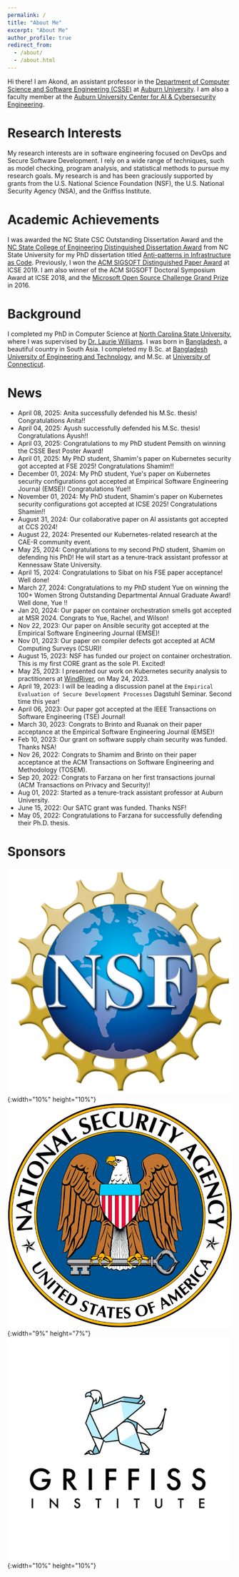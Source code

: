 ```yaml
---
permalink: /
title: "About Me"
excerpt: "About Me"
author_profile: true
redirect_from: 
  - /about/
  - /about.html
---
```


Hi there! I am Akond, an assistant professor in the [Department of Computer Science and Software Engineering (CSSE)](https://www.eng.auburn.edu/comp/) at [Auburn University](https://eng.auburn.edu/). I am also a faculty member at the [Auburn University Center for AI & Cybersecurity Engineering](https://eng.auburn.edu/au-caice/index).  

Research Interests 
======
My research interests are in software engineering focused on DevOps and Secure Software Development. I rely on a wide range of techniques, such as model checking, program analysis, and statistical methods to pursue my research goals. My research is and has been graciously supported by grants from the U.S. National Science Foundation (NSF), the U.S. National Security Agency (NSA), and the Griffiss Institute.   


Academic Achievements
======
I was awarded the NC State CSC Outstanding Dissertation Award and the
[NC State College of Engineering Distinguished Dissertation Award](https://tinyurl.com/akond-coe)
from NC State University for my PhD dissertation titled [Anti-patterns in Infrastructure as Code](https://repository.lib.ncsu.edu/handle/1840.20/36715).
Previously, I won the [ACM SIGSOFT Distinguished Paper Award](https://2019.icse-conferences.org/info/awards) at ICSE 2019.
I am also winner of the ACM SIGSOFT Doctoral Symposium Award at ICSE 2018, and the [Microsoft Open Source Challenge Grand Prize](https://www.microsoft.com/en-us/research/blog/opening-the-door-to-innovation-winners-of-the-first-microsoft-open-source-challenge-announced/) in 2016. 


Background
======
I completed my PhD in Computer Science at [North Carolina State University](https://www.csc.ncsu.edu/), where I was supervised by [Dr. Laurie Williams](https://collaboration.csc.ncsu.edu/laurie/). I was born in [Bangladesh](https://en.wikipedia.org/wiki/Bangladesh), a beautiful country in South Asia. I completed my B.Sc. at [Bangladesh University of Engineering and Technology](https://www.buet.ac.bd/), and M.Sc. at [University of Connecticut](https://uconn.edu/). 


News 
======
- April 08, 2025: Anita successfully defended his M.Sc. thesis! Congratulations Anita!!    
- April 04, 2025: Ayush successfully defended his M.Sc. thesis! Congratulations Ayush!!
- April 03, 2025: Congratulations to my PhD student Pemsith on winning the CSSE Best Poster Award!     
- April 01, 2025: My PhD student, Shamim's paper on Kubernetes security got accepted at FSE 2025! Congratulations Shamim!!    
- December 01, 2024: My PhD student, Yue's paper on Kubernetes security configurations got accepted at Empirical Software Engineering Journal (EMSE)! Congratulations Yue!!    
- November 01, 2024: My PhD student, Shamim's paper on Kubernetes security configurations got accepted at ICSE 2025! Congratulations Shamim!!    
- August 31, 2024: Our collaborative paper on AI assistants got accepted at CCS 2024!   
- August 22, 2024: Presented our Kubernetes-related research at the CAE-R community event.    
- May 25, 2024: Congratulations to my second PhD student, Shamim on defending his PhD! He will start as a tenure-track assistant professor at Kennessaw State University. 
- April 15, 2024: Congratulations to Sibat on his FSE paper acceptance! Well done!  
- March 27, 2024: Congratulations to my PhD student Yue on winning the 100+ Women Strong Outstanding Departmental Annual Graduate Award! Well done, Yue !!  
- Jan 20, 2024: Our paper on container orchestration smells got accepted at MSR 2024. Congrats to Yue, Rachel, and Wilson! 
- Nov 22, 2023: Our paper on Ansible security got accepted at the Empirical Software Engineering Journal (EMSE)! 
- Nov 01, 2023: Our paper on compiler defects got accepted at ACM Computing Surveys (CSUR)! 
- August 15, 2023: NSF has funded our project on container orchestration. This is my first CORE grant as the sole PI. Excited!     
- May 25, 2023: I presented our work on Kubernetes security analysis to practitioners at [WindRiver](https://www.windriver.com/), on May 24, 2023.    
- April 19, 2023: I will be leading a discussion panel at the `Empirical Evaluation of Secure Development Processes` Dagstuhl Seminar. Second time this year!   
- April 06, 2023: Our paper got accepted at the IEEE Transactions on Software Engineering (TSE) Journal!   
- March 30, 2023: Congrats to Brinto and Ruanak on their paper acceptance at the Empirical Software Engineering Journal (EMSE)!  
- Feb 10, 2023: Our grant on software supply chain security was funded. Thanks NSA! 
- Nov 26, 2022: Congrats to Shamim and Brinto on their paper acceptance at the ACM Transactions on Software Engineering and Methodology (TOSEM). 
- Sep 20, 2022: Congrats to Farzana on her first transactions journal (ACM Transactions on Privacy and Security)!  
- Aug 01, 2022: Started as a tenure-track assistant professor at Auburn University.  
- June 15, 2022: Our SATC grant was funded. Thanks NSF! 
- May 05, 2022: Congratulations to Farzana for successfully defending their Ph.D. thesis.  


Sponsors 
======
![NSF](files/nsf.png){:width="10%" height="10%"}       ![NSA](files/nsa.png){:width="9%" height="7%"}    ![GI](files/griffis.png){:width="10%" height="10%"} 